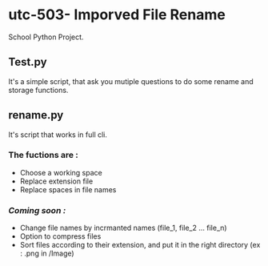 # utc-503- Imporved File Rename
School Python Project.

## Test.py
It's a simple script, that ask you mutiple questions to do some rename and storage functions.

## rename.py
It's script that works in full cli.

### The fuctions are :
- Choose a working space
- Replace extension file
- Replace spaces in file names


### *Coming soon :*
- Change file names by incrmanted names (file_1, file_2 ... file_n)
- Option to compress files
- Sort files according to their extension, and put it in the right directory (ex : .png in /Image)

